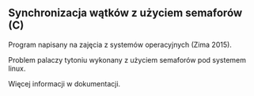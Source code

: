 ## Synchronizacja wątków z użyciem semaforów (C)

Program napisany na zajęcia z systemów operacyjnych (Zima 2015).

Problem palaczy tytoniu wykonany z użyciem semaforów pod systemem linux.

Więcej informacji w dokumentacji.
